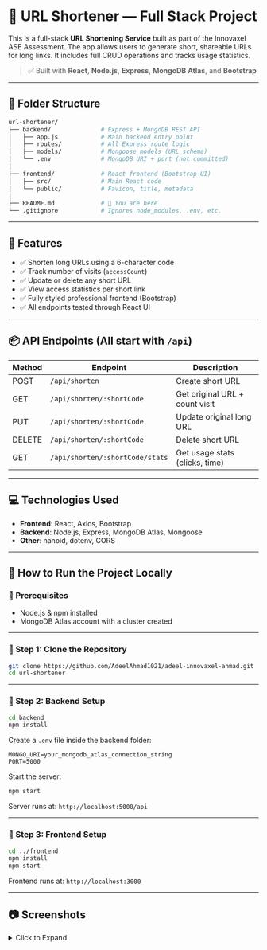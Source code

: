 # 🔗 URL Shortener — Full Stack Project

This is a full-stack **URL Shortening Service** built as part of the Innovaxel ASE Assessment. The app allows users to generate short, shareable URLs for long links. It includes full CRUD operations and tracks usage statistics.

> ✅ Built with **React**, **Node.js**, **Express**, **MongoDB Atlas**, and **Bootstrap**

---

## 📁 Folder Structure

```bash
url-shortener/
├── backend/              # Express + MongoDB REST API
│   ├── app.js            # Main backend entry point
│   ├── routes/           # All Express route logic
│   ├── models/           # Mongoose models (URL schema)
│   └── .env              # MongoDB URI + port (not committed)
│
├── frontend/             # React frontend (Bootstrap UI)
│   ├── src/              # Main React code
│   └── public/           # Favicon, title, metadata
│
├── README.md             # 🔹 You are here
└── .gitignore            # Ignores node_modules, .env, etc.
```

---

## 🚀 Features

* ✅ Shorten long URLs using a 6-character code
* ✅ Track number of visits (`accessCount`)
* ✅ Update or delete any short URL
* ✅ View access statistics per short link
* ✅ Fully styled professional frontend (Bootstrap)
* ✅ All endpoints tested through React UI

---

## 📦 API Endpoints (All start with `/api`)

| Method | Endpoint                        | Description                    |
| ------ | ------------------------------- | ------------------------------ |
| POST   | `/api/shorten`                  | Create short URL               |
| GET    | `/api/shorten/:shortCode`       | Get original URL + count visit |
| PUT    | `/api/shorten/:shortCode`       | Update original long URL       |
| DELETE | `/api/shorten/:shortCode`       | Delete short URL               |
| GET    | `/api/shorten/:shortCode/stats` | Get usage stats (clicks, time) |

---

## 💻 Technologies Used

* **Frontend**: React, Axios, Bootstrap
* **Backend**: Node.js, Express, MongoDB Atlas, Mongoose
* **Other**: nanoid, dotenv, CORS

---

## 🔧 How to Run the Project Locally

### 🔎 Prerequisites

* Node.js & npm installed
* MongoDB Atlas account with a cluster created

---

### 📃 Step 1: Clone the Repository

```bash
git clone https://github.com/AdeelAhmad1021/adeel-innovaxel-ahmad.git
cd url-shortener
```

---

### 🔢 Step 2: Backend Setup

```bash
cd backend
npm install
```

Create a `.env` file inside the backend folder:

```env
MONGO_URI=your_mongodb_atlas_connection_string
PORT=5000
```

Start the server:

```bash
npm start
```

Server runs at: `http://localhost:5000/api`

---

### 🎨 Step 3: Frontend Setup

```bash
cd ../frontend
npm install
npm start
```

Frontend runs at: `http://localhost:3000`

---

## 📷 Screenshots

<details>
  <summary>Click to Expand</summary>

**Main UI Form**

<img width="356" height="415" alt="image" src="https://github.com/user-attachments/assets/2f11d76f-2b85-446d-ac14-3d94b87cc0b7" />


---

## 🤎 Author

**Adeel Ahmad**
Full Stack Developer
[GitHub Profile](https://github.com/AdeelAhmad1021)

---

## ✅ Status

* ✅ 15+ meaningful commits
* ✅ All backend endpoints working and tested
* ✅ React frontend fully integrated
* ✅ Bootstrap-styled responsive UI
* ✅ Ready for review and submission to Innovaxel

---

> 🔧 Tip: Don't forget to replace your actual MongoDB URI and screenshots before publishing publicly!

